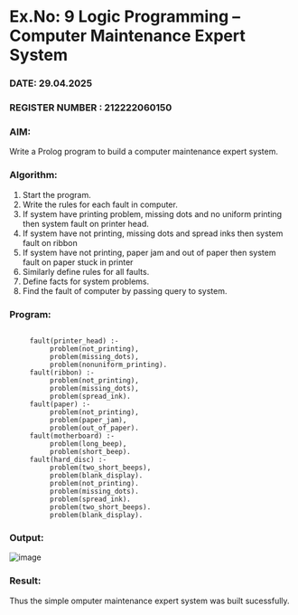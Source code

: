 # Ex.No: 9  Logic Programming –  Computer Maintenance Expert System
### DATE: 29.04.2025                                                                     
### REGISTER NUMBER : 212222060150
### AIM: 
Write a Prolog program to build a computer maintenance expert system.
###  Algorithm:
1. Start the program.
2. Write the rules for each fault in computer.
3. If system have printing problem, missing dots and no uniform printing then system fault on printer head.
4. If system have not printing, missing dots and spread inks then system fault on ribbon
5. If system have not printing, paper jam and out of paper then system fault on paper stuck in printer
6. Similarly define rules for all faults.
7. Define facts for system problems.
8. Find the fault of computer by passing query to system.
     
### Program:
```

     fault(printer_head) :-
          problem(not_printing),
          problem(missing_dots),
          problem(nonuniform_printing).
     fault(ribbon) :-
          problem(not_printing),
          problem(missing_dots),
          problem(spread_ink).
     fault(paper) :-
          problem(not_printing),
          problem(paper_jam),
          problem(out_of_paper).
     fault(motherboard) :-
          problem(long_beep),
          problem(short_beep).
     fault(hard_disc) :-
          problem(two_short_beeps),
          problem(blank_display).
          problem(not_printing).
          problem(missing_dots).
          problem(spread_ink).
          problem(two_short_beeps).
          problem(blank_display).
```










### Output:

![image](https://github.com/Rakesh2k23/AI_Lab_2023-24/assets/141472158/773f8df7-9e4a-4456-824c-18465c37d71c)

### Result:
Thus the simple omputer maintenance expert system was built sucessfully.

